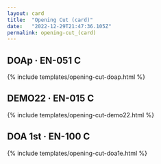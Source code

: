 ```yaml
---
layout: card
title:  "Opening Cut (card)"
date:   "2022-12-29T21:47:36.105Z"
permalink: opening-cut_(card)
---
```


## DOAp &middot; EN-051 C

{% include templates/opening-cut-doap.html %}


## DEMO22 &middot; EN-015 C

{% include templates/opening-cut-demo22.html %}


## DOA 1st &middot; EN-100 C

{% include templates/opening-cut-doa1e.html %}
